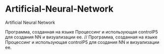 # Artificial-Neural-Network
Artificial Neural Network

Программа, созданная на языке Процессинг и использующая controlP5 для создания NN и визуализации ее.
//
Программа, созданная на языке Процессинг и использующая controlP5 для создания NN и визуализации ее.
